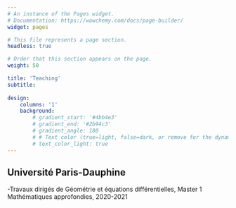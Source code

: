 ```yaml
---
# An instance of the Pages widget.
# Documentation: https://wowchemy.com/docs/page-builder/
widget: pages

# This file represents a page section.
headless: true

# Order that this section appears on the page.
weight: 50

title: 'Teaching'
subtitle:
 
design:
    columns: '1'
    background:
        # gradient_start: '#4bb4e3'
        # gradient_end: '#2b94c3'
        # gradient_angle: 180
        # # Text color (true=light, false=dark, or remove for the dynamic theme color).
        # text_color_light: true
---
```



## Université Paris-Dauphine


-Travaux dirigés de Géométrie et équations différentielles, Master 1 Mathématiques approfondies, 2020-2021
